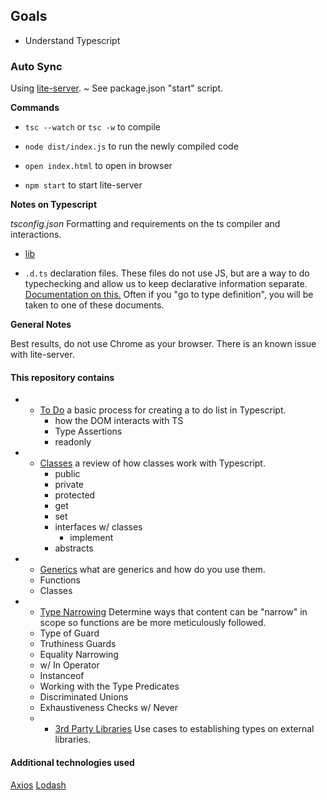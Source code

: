 ## Goals

- Understand Typescript

### Auto Sync
Using [lite-server](https://www.npmjs.com/package/lite-server). 
  ~ See package.json "start" script. 

**Commands**
* `tsc --watch` or `tsc -w` to compile 

* `node dist/index.js` to run the newly compiled code 

* `open index.html` to open in browser

* `npm start` to start lite-server


**Notes on Typescript**

*tsconfig.json* Formatting and requirements on the ts compiler and interactions. 

- [lib](https://www.typescriptlang.org/tsconfig#lib) 

* `.d.ts` declaration files. These files do not use JS, but are a way to do typechecking and allow us to keep declarative information separate. [Documentation on this.](https://www.typescriptlang.org/docs/handbook/declaration-files/templates/module-d-ts.html) Often if you "go to type definition", you will be taken to one of these documents. 

**General Notes**

Best results, do not use Chrome as your browser. There is an known issue with lite-server. 

#### This repository contains 

* - [To Do](./TODO/)
  a basic process for creating a to do list in Typescript. 
    - how the DOM interacts with TS
    - Type Assertions 
    - readonly
* - [Classes](./CLASSES/)
  a review of how classes work with Typescript. 
    - public
    - private
    - protected 
    - get 
    - set 
    - interfaces w/ classes
      - implement 
    - abstracts 

* - [Generics](./GENERICS/)
  what are generics and how do you use them. 
  - Functions
  - Classes 

* - [Type Narrowing](./TYPENARROWING/)
  Determine ways that content can be "narrow" in scope so functions are be more meticulously followed. 
  - Type of Guard 
  - Truthiness Guards 
  - Equality Narrowing 
  - w/ In Operator
  - Instanceof 
  - Working with the Type Predicates 
  - Discriminated Unions
  - Exhaustiveness Checks w/ Never

  * - [3rd Party Libraries](./LIBRARIES/)
    Use cases to establishing types on external libraries. 

#### Additional technologies used
[Axios](https://www.npmjs.com/package/axios)
[Lodash](https://lodash.com/)